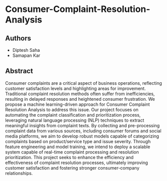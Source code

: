 # Consumer-Complaint-Resolution-Analysis

## Authors
- Diptesh Saha
- Samapan Kar

## Abstract
Consumer complaints are a critical aspect of business operations, reflecting customer satisfaction levels and highlighting areas for improvement. Traditional complaint resolution methods often suffer from inefficiencies, resulting in delayed responses and heightened consumer frustration. We propose a machine learning-driven approach for Consumer Complaint Resolution Analysis to address this issue. Our project focuses on automating the complaint classification and prioritization process, leveraging natural language processing (NLP) techniques to extract meaningful insights from complaint texts. By collecting and pre-processing complaint data from various sources, including consumer forums and social media platforms, we aim to develop robust models capable of categorizing complaints based on product/service type and issue severity. Through feature engineering and model training, we intend to deploy a scalable system capable of real-time complaint processing and resolution prioritization. This project seeks to enhance the efficiency and effectiveness of complaint resolution processes, ultimately improving customer satisfaction and fostering stronger consumer-company relationships.
